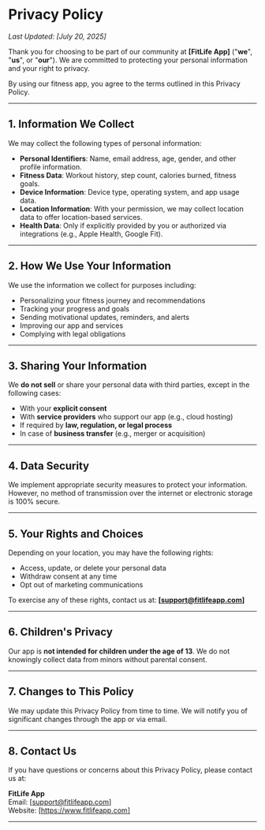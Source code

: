 # Privacy Policy

_Last Updated: [July 20, 2025]_

Thank you for choosing to be part of our community at **[FitLife App]** ("**we**", "**us**", or "**our**"). We are committed to protecting your personal information and your right to privacy.

By using our fitness app, you agree to the terms outlined in this Privacy Policy.

---

## 1. Information We Collect

We may collect the following types of personal information:

- **Personal Identifiers**: Name, email address, age, gender, and other profile information.
- **Fitness Data**: Workout history, step count, calories burned, fitness goals.
- **Device Information**: Device type, operating system, and app usage data.
- **Location Information**: With your permission, we may collect location data to offer location-based services.
- **Health Data**: Only if explicitly provided by you or authorized via integrations (e.g., Apple Health, Google Fit).

---

## 2. How We Use Your Information

We use the information we collect for purposes including:

- Personalizing your fitness journey and recommendations
- Tracking your progress and goals
- Sending motivational updates, reminders, and alerts
- Improving our app and services
- Complying with legal obligations

---

## 3. Sharing Your Information

We **do not sell** or share your personal data with third parties, except in the following cases:

- With your **explicit consent**
- With **service providers** who support our app (e.g., cloud hosting)
- If required by **law, regulation, or legal process**
- In case of **business transfer** (e.g., merger or acquisition)

---

## 4. Data Security

We implement appropriate security measures to protect your information. However, no method of transmission over the internet or electronic storage is 100% secure.

---

## 5. Your Rights and Choices

Depending on your location, you may have the following rights:

- Access, update, or delete your personal data
- Withdraw consent at any time
- Opt out of marketing communications

To exercise any of these rights, contact us at: **[support@fitlifeapp.com]**

---

## 6. Children's Privacy

Our app is **not intended for children under the age of 13**. We do not knowingly collect data from minors without parental consent.

---

## 7. Changes to This Policy

We may update this Privacy Policy from time to time. We will notify you of significant changes through the app or via email.

---

## 8. Contact Us

If you have questions or concerns about this Privacy Policy, please contact us at:

**FitLife App**  
Email: [support@fitlifeapp.com]  
Website: [https://www.fitlifeapp.com]

---

